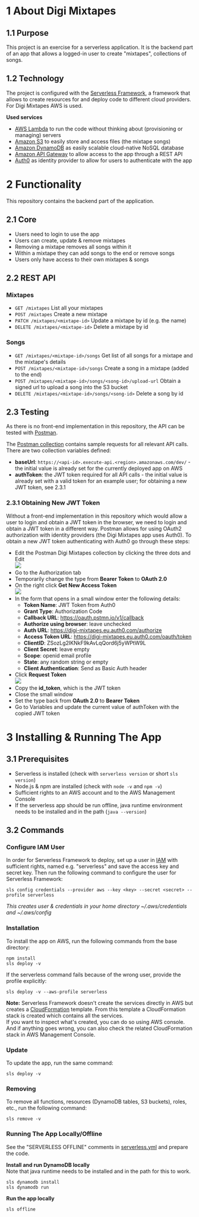 # 1 About Digi Mixtapes

## 1.1 Purpose 
This project is an exercise for a serverless application. It is the backend part of an app that allows a logged-in user to create "mixtapes", collections of songs.

## 1.2 Technology
The project is configured with the [Serverless Framework](https://www.serverless.com/), a framework that allows to create resources for and deploy code to different cloud providers. For Digi Mixtapes AWS is used.
 
**Used services**
- [AWS Lambda](https://aws.amazon.com/de/lambda/) to run the code without thinking about (provisioning or managing) servers
- [Amazon S3](https://aws.amazon.com/s3/) to easily store and access files (the mixtape songs) 
- [Amazon DynamoDB](https://aws.amazon.com/de/dynamodb/) as easily scalable cloud-native NoSQL database
- [Amazon API Gateway](https://aws.amazon.com/de/api-gateway/) to allow access to the app through a REST API
- [Auth0](https://auth0.com/) as identity provider to allow for users to authenticate with the app


# 2 Functionality

This repository contains the backend part of the application.

## 2.1 Core
- Users need to login to use the app 
- Users can create, update & remove mixtapes
- Removing a mixtape removes all songs within it  
- Within a mixtape they can add songs to the end or remove songs
- Users only have access to their own mixtapes & songs 

## 2.2 REST API

### Mixtapes
- `GET /mixtapes` List all your mixtapes
- `POST /mixtapes` Create a new mixtape
- `PATCH /mixtapes/<mixtape-id>` Update a mixtape by id (e.g. the name)
- `DELETE /mixtapes/<mixtape-id>` Delete a mixtape by id

### Songs
- `GET /mixtapes/<mixtape-id>/songs` Get list of all songs for a mixtape and the mixtape's details 
- `POST /mixtapes/<mixtape-id>/songs` Create a song in a mixtape (added to the end)
- `POST /mixtapes/<mixtape-id>/songs/<song-id>/upload-url` Obtain a signed url to upload a song into the S3 bucket
- `DELETE /mixtapes/<mixtape-id>/songs/<song-id>` Delete a song by id

## 2.3 Testing
As there is no front-end implementation in this repository, the API can be tested with [Postman](https://www.postman.com/downloads/). 

The [Postman collection](./Digi-Mixtapes-API.postman_collection.json) contains sample requests for all relevant API calls. There are two collection variables defined:
- **baseUrl**: `https://<api-id>.execute-api.<region>.amazonaws.com/dev/` - the initial value is already set for the currently deployed app on AWS
- **authToken**: the JWT token required for all API calls - the initial value is already set with a valid token for an example user; for obtaining a new JWT token, see 2.3.1

### 2.3.1 Obtaining New JWT Token
Without a front-end implementation in this repository which would allow a user to login and obtain a JWT token in the browser, we need to login and obtain a JWT token in a different way. Postman allows for using OAuth2 authorization with identity providers (the Digi Mixtapes app uses Auth0). To obtain a new JWT token authenticating with Auth0 go through these steps:

- Edit the Postman Digi Mixtapes collection by clicking the three dots and Edit  
  ![](img/postman-1-edit-collection.png)
- Go to the Authorization tab
- Temporarily change the type from **Bearer Token** to **OAuth 2.0**
- On the right click **Get New Access Token**  
  ![](img/postman-2-get-new-access-token.png)
- In the form that opens in a small window enter the following details:
    - **Token Name**: JWT Token from Auth0
    - **Grant Type**: Authorization Code
    - **Callback URL**: https://oauth.pstmn.io/v1/callback
    - **Authorize using browser**: leave unchecked
    - **Auth URL**: https://digi-mixtapes.eu.auth0.com/authorize
    - **Access Token URL**: https://digi-mixtapes.eu.auth0.com/oauth/token
    - **ClientID**: ZSozLg2IKNkF9kAvLqQord6j5yWPtW9L
    - **Client Secret**: leave empty
    - **Scope**: openid email profile
    - **State**: any random string or empty
    - **Client Authentication**: Send as Basic Auth header
- Click **Request Token**  
  ![](img/postman-3-request-token.png)
- Copy the **id_token**, which is the JWT token
- Close the small window
- Set the type back from **OAuth 2.0** to **Bearer Token**
- Go to Variables and update the current value of authToken with the copied JWT token


# 3 Installing & Running The App

## 3.1 Prerequisites

- Serverless is installed (check with `serverless version` or short `sls version`)
- Node.js & npm are installed (check with `node -v` and `npm -v`)
- Sufficient rights to an AWS account and to the AWS Management Console
- If the serverless app should be run offline, java runtime environment needs to be installed and in the path (`java --version`)

## 3.2 Commands

### Configure IAM User

In order for Serverless Framework to deploy, set up a user in [IAM](https://aws.amazon.com/iam/) with sufficient rights, named e.g. "serverless" and save the access key and secret key. Then run the following command to configure the user for Serverless Framework:

```
sls config credentials --provider aws --key <key> --secret <secret> --profile serverless
```

*This creates user & credentials in your home directory ~/.aws/credentials and ~/.aws/config*

### Installation

To install the app on AWS, run the following commands from the base directory:

```
npm install
sls deploy -v
```

If the serverless command fails because of the wrong user, provide the profile explicitly:
 
```
sls deploy -v --aws-profile serverless
```

**Note:** Serverless Framework doesn't create the services directly in AWS but creates a [CloudFormation](https://aws.amazon.com/cloudformation/) template. From this template a CloudFormation stack is created which contains all the services.  
If you want to inspect what's created, you can do so using AWS console. And if anything goes wrong, you can also check the related CloudFormation stack in AWS Management Console.

### Update

To update the app, run the same command:

```
sls deploy -v
```

### Removing

To remove all functions, resources (DynamoDB tables, S3 buckets), roles, etc., run the following command:  

```
sls remove -v
```

### Running The App Locally/Offline

See the "SERVERLESS OFFLINE" comments in [serverless.yml](./serverless.yml) and prepare the code.

**Install and run DynamoDB locally**  
Note that java runtime needs to be installed and in the path for this to work. 

```
sls dynamodb install
sls dynamodb run 
```

**Run the app locally**

```
sls offline
```
